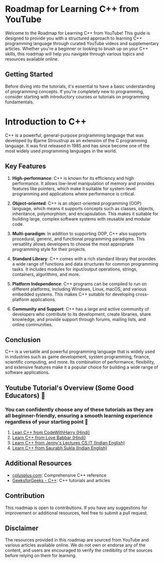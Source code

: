 # Roadmap for Learning C++ from YouTube

Welcome to the Roadmap for Learning C++ from YouTube! This guide is designed to provide you with a structured approach to learning C++ programming language through curated YouTube videos and supplementary articles. Whether you're a beginner or looking to brush up on your C++ skills, this roadmap will help you navigate through various topics and resources available online.

## Getting Started

Before diving into the tutorials, it's essential to have a basic understanding of programming concepts. If you're completely new to programming, consider starting with introductory courses or tutorials on programming fundamentals.

# Introduction to C++

C++ is a powerful, general-purpose programming language that was developed by Bjarne Stroustrup as an extension of the C programming language. It was first released in 1985 and has since become one of the most widely used programming languages in the world.

## Key Features

1. **High-performance**: C++ is known for its efficiency and high performance. It allows low-level manipulation of memory and provides features like pointers, which make it suitable for system-level programming and applications where performance is critical.

2. **Object-oriented**: C++ is an object-oriented programming (OOP) language, which means it supports concepts such as classes, objects, inheritance, polymorphism, and encapsulation. This makes it suitable for building large, complex software systems with reusable and modular code.

3. **Multi-paradigm**: In addition to supporting OOP, C++ also supports procedural, generic, and functional programming paradigms. This versatility allows developers to choose the most appropriate programming style for their projects.

4. **Standard Library**: C++ comes with a rich standard library that provides a wide range of functions and data structures for common programming tasks. It includes modules for input/output operations, strings, containers, algorithms, and more.

5. **Platform Independence**: C++ programs can be compiled to run on different platforms, including Windows, Linux, macOS, and various embedded systems. This makes C++ suitable for developing cross-platform applications.

6. **Community and Support**: C++ has a large and active community of developers who contribute to its development, create libraries, share knowledge, and provide support through forums, mailing lists, and online communities.

## Conclusion

C++ is a versatile and powerful programming language that is widely used in industries such as game development, system programming, finance, scientific computing, and more. Its combination of performance, flexibility, and extensive features make it a popular choice for building a wide range of software applications.


## Youtube Tutorial's Overview (Some Good Educators) 📒
### You can confidently choose any of these tutorials as they are all beginner-friendly, ensuring a smooth learning experience regardless of your starting point 🚀
1. [ Lean C++ from CodeWithHarry (Hindi)](https://www.youtube.com/playlist?list=PLu0W_9lII9agpFUAlPFe_VNSlXW5uE0YL)
2. [ Learn C++ from Love Babbar (Hindi)](https://www.youtube.com/playlist?list=PLDzeHZWIZsToJ9zSl4-5BfOBzAR0fm--f)
3. [ Learn C++ from Jenny's Lectures CS IT (Indian English)](https://www.youtube.com/playlist?list=PLdo5W4Nhv31YU5Wx1dopka58teWP9aCee)
4. [ Learn C++ from Saurabh Sukla (Indian English)](https://www.youtube.com/playlist?list=PLLYz8uHU480j37APNXBdPz7YzAi4XlQUF)
## Additional Resources

- [cplusplus.com](http://www.cplusplus.com/): Comprehensive C++ reference
- [GeeksforGeeks - C++](https://www.geeksforgeeks.org/c-plus-plus/): C++ tutorials and articles
  
## Contribution

This roadmap is open to contributions. If you have any suggestions for improvement or additional resources, feel free to submit a pull request.

## Disclaimer

The resources provided in this roadmap are sourced from YouTube and various articles available online. We do not own or endorse any of the content, and users are encouraged to verify the credibility of the sources before relying on them for learning.
